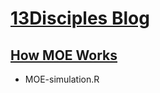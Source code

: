 [13Disciples Blog](https://www.13disciple.stream/)
==================================================
[How MOE Works](https://www.13disciple.stream/how-moe-work.html)
----------------------------------------------------------------
* MOE-simulation.R
